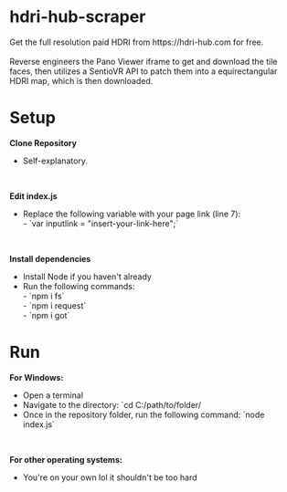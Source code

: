 # hdri-hub-scraper
<p>Get the full resolution paid HDRI from https://hdri-hub.com for free. 
<br>
<br>Reverse engineers the Pano Viewer iframe to get and download the tile faces, then utilizes a SentioVR API to patch them into a equirectangular HDRI map, which is then downloaded.</P>

# Setup
<h><b>Clone Repository</b></h>
<ul><li>Self-explanatory.</li></ul>
<br>

<h><b>Edit index.js</b></h>
<ul><li>Replace the following variable with your page link (line 7):<br>- `var inputlink = "insert-your-link-here";`</li></ul>
<br>

<h><b>Install dependencies</b></h>
<ul>
  <li>Install Node if you haven't already</li>
  <li>Run the following commands:<br>- `npm i fs`<br>- `npm i request`<br>- `npm i got`</li>
</ul>

# Run
<p><b>For Windows:</b></p>
  <ul>
    <li>Open a terminal</li>
    <li>Navigate to the directory: `cd C:/path/to/folder/</li>
    <li>Once in the repository folder, run the following command: `node index.js`</li>
  </ul>
<br>
<p><b>For other operating systems:</b></p>
<ul>
    <li>You're on your own lol it shouldn't be too hard</li>
</ul>
